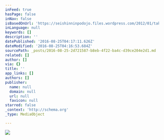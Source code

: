 ```yaml
---
inFeed: true
hasPage: false
inNav: false
isBasedOnUrl: 'https://seishinninpodojo.files.wordpress.com/2012/01/takamatsu-sensei.jpg'
inLanguage: null
keywords: []
description: ''
datePublished: '2016-08-25T04:17:11.626Z'
dateModified: '2016-08-25T04:16:53.684Z'
sourcePath: _posts/2016-08-25-2d721587-b8eb-4f22-ba4c-d39ce204e2d1.md
related: []
author: []
via: {}
title: ''
app_links: []
authors: []
publisher:
  name: null
  domain: null
  url: null
  favicon: null
starred: false
_context: 'http://schema.org'
_type: MediaObject

---
```

![](https://imgflo.herokuapp.com/graph/vahj1ThiexotieMo/e6d9467e3e0cf49582b11bd56f252f0d/croprotate.jpg?cropheight=1746&cropwidth=2960&degrees=0&input=https%3A%2F%2Fseishinninpodojo.files.wordpress.com%2F2012%2F01%2Ftakamatsu-sensei.jpg&x=0&y=0)